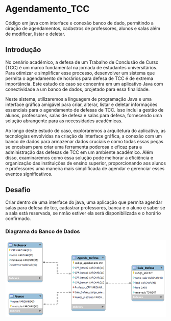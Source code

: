 # Agendamento_TCC
Código em java com interface e conexão banco de dado, permitindo a ciração de agendamentos, cadastros de professores, alunos e salas além de modificar, listar e deletar.

## Introdução
No cenário acadêmico, a defesa de um Trabalho de Conclusão de Curso (TCC) é um marco fundamental na jornada de estudantes universitários. Para otimizar e simplificar esse processo, desenvolver um sistema que permita o agendamento de horários para defesa de TCC é de extrema importância. Este estudo de caso se concentra em um aplicativo Java com conectividade a um banco de dados, projetado para essa finalidade.

Neste sistema, utilizaremos a linguagem de programação Java e uma interface gráfica amigável para criar, alterar, listar e deletar informações essenciais para o agendamento de defesas de TCC. Isso inclui a gestão de alunos, professores, salas de defesa e salas para defesa, fornecendo uma solução abrangente para as necessidades acadêmicas.

Ao longo deste estudo de caso, exploraremos a arquitetura do aplicativo, as tecnologias envolvidas na criação da interface gráfica, a conexão com um banco de dados para armazenar dados cruciais e como todas essas peças se encaixam para criar uma ferramenta poderosa e eficaz para a administração das defesas de TCC em um ambiente acadêmico. Além disso, examinaremos como essa solução pode melhorar a eficiência e organização das instituições de ensino superior, proporcionando aos alunos e professores uma maneira mais simplificada de agendar e gerenciar esses eventos significativos.

## Desafio
Criar dentro de uma interface do java, uma aplicação que permita agendar salas para defesa de tcc, cadastrar professores, banca e o aluno e saber se a sala está reservada, se nmão estiver ela será disponibilizada e o horário confirmado.

### Diagrama do Banco de Dados 
![Diagrama_1](.//assets/diagrama_banco_dados.png)